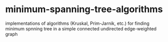 # minimum-spanning-tree-algorithms
implementations of algorithms (Kruskal, Prim-Jarnik, etc.) for finding minimum spnning tree in a simple connected undirected edge-weighted graph
